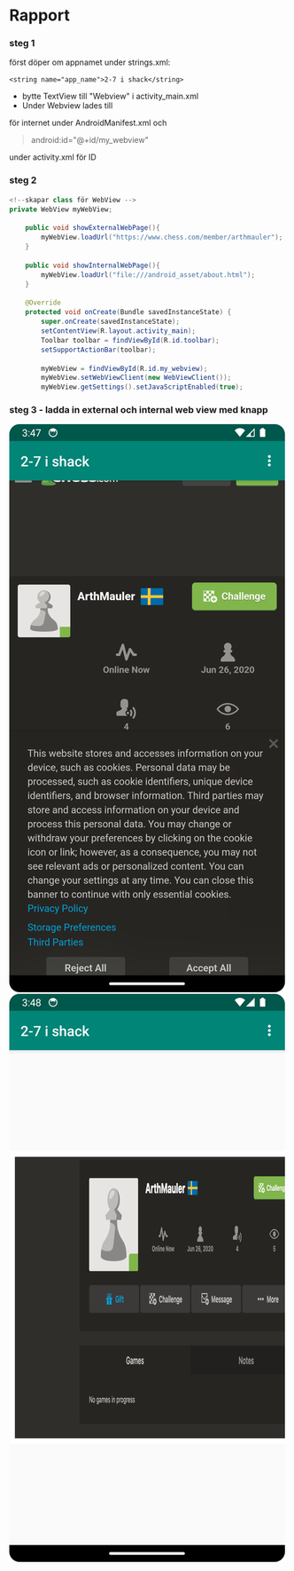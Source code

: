 
# Rapport

### steg 1

först döper om appnamet under strings.xml:

```
<string name="app_name">2-7 i shack</string>
```
* bytte TextView till "Webview" i activity_main.xml
* Under Webview lades till 

> <uses-permission android:name="android.permission.INTERNET" />


för internet under AndroidManifest.xml och 
> android:id="@+id/my_webview"

under activity.xml för ID

### steg 2

```java
<!--skapar class för WebView -->
private WebView myWebView;
    
    public void showExternalWebPage(){
        myWebView.loadUrl("https://www.chess.com/member/arthmauler");
    }

    public void showInternalWebPage(){
        myWebView.loadUrl("file:///android_asset/about.html");
    }

    @Override
    protected void onCreate(Bundle savedInstanceState) {
        super.onCreate(savedInstanceState);
        setContentView(R.layout.activity_main);
        Toolbar toolbar = findViewById(R.id.toolbar);
        setSupportActionBar(toolbar);

        myWebView = findViewById(R.id.my_webview);
        myWebView.setWebViewClient(new WebViewClient());
        myWebView.getSettings().setJavaScriptEnabled(true);
```

### steg 3 - ladda in external och internal web view med knapp 



![externalView](external_web.png)
![internalView](internal_web.png)

